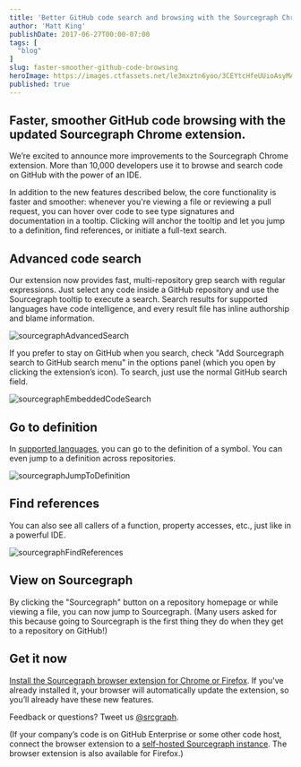 ```yaml
---
title: 'Better GitHub code search and browsing with the Sourcegraph Chrome extension'
author: 'Matt King'
publishDate: 2017-06-27T00:00-07:00
tags: [
  "blog"
]
slug: faster-smoother-github-code-browsing
heroImage: https://images.ctfassets.net/le3mxztn6yoo/3CEYtcHfeUUioAsyMA0I8w/80f68e9142de1db153ee5d37e77430ce/sourcegraphAdvancedSearch.gif
published: true
---
```




## Faster, smoother GitHub code browsing with the updated Sourcegraph Chrome extension.

We’re excited to announce more improvements to the Sourcegraph Chrome extension. More than 10,000 developers use it to browse and search code on GitHub with the power of an IDE.

In addition to the new features described below, the core functionality is faster and smoother: whenever you're viewing a file or reviewing a pull request, you can hover over code to see type signatures and documentation in a tooltip. Clicking will anchor the tooltip and let you jump to a definition, find references, or initiate a full-text search.

## Advanced code search

Our extension now provides fast, multi-repository grep search with regular expressions. Just select any code inside a GitHub repository and use the Sourcegraph tooltip to execute a search. Search results for supported languages have code intelligence, and every result file has inline authorship and blame information.

![sourcegraphAdvancedSearch](//images.contentful.com/le3mxztn6yoo/3CEYtcHfeUUioAsyMA0I8w/80f68e9142de1db153ee5d37e77430ce/sourcegraphAdvancedSearch.gif)

If you prefer to stay on GitHub when you search, check "Add Sourcegraph search to GitHub search menu" in the options panel (which you open by clicking the extension’s icon). To search, just use the normal GitHub search field.

![sourcegraphEmbeddedCodeSearch](//images.contentful.com/le3mxztn6yoo/3H7T1lODu0WQ488keQEQ6u/1228300af398be71928374eeddf608f1/sourcegraphEmbeddedCodeSearch.gif)

## Go to definition
In [supported languages](https://sourcegraph.com/help/languages), you can go to the definition of a symbol. You can even jump to a definition across repositories.

![sourcegraphJumpToDefinition](//images.contentful.com/le3mxztn6yoo/OZKyrqcdSm4208saaUQyQ/7a8177f2ed6bb5dcf9e1a0c5aca3ffb3/sourcegraphJumpToDefinition.gif)

## Find references

You can also see all callers of a function, property accesses, etc., just like in a powerful IDE.

![sourcegraphFindReferences](//images.contentful.com/le3mxztn6yoo/4vgpMXmNXW8Q2oIUwOSOcI/c89c8a00c44214751186314892268026/sourcegraphFindReferences.gif)

## View on Sourcegraph

By clicking the "Sourcegraph" button on a repository homepage or while viewing a file, you can now jump to Sourcegraph. (Many users asked for this because going to Sourcegraph is the first thing they do when they get to a repository on GitHub!)

## Get it now

[Install the Sourcegraph browser extension for Chrome or Firefox](https://docs.sourcegraph.com/integration/browser_extension). If you've already installed it, your browser will automatically update the extension, so you’ll already have these new features.

Feedback or questions? Tweet us [@srcgraph](https://twitter.com/srcgraph).

(If your company’s code is on GitHub Enterprise or some other code host, connect the browser extension to a [self-hosted Sourcegraph instance](https://docs.sourcegraph.com). The browser extension is also available for Firefox.)
